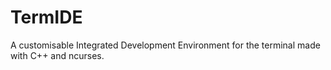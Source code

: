 # TermIDE
A customisable Integrated Development Environment for the terminal made with C++ and ncurses.
